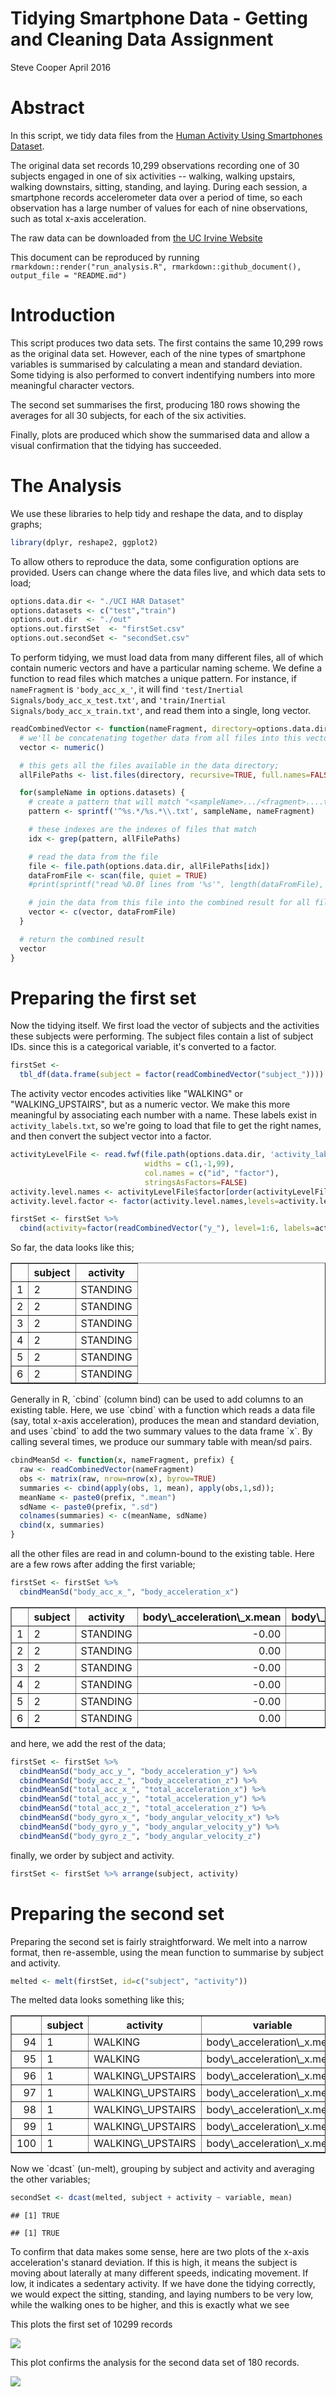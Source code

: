 Tidying Smartphone Data - Getting and Cleaning Data Assignment
================
Steve Cooper
April 2016

Abstract
========

In this script, we tidy data files from the [Human Activity Using Smartphones Dataset](http://archive.ics.uci.edu/ml/datasets/Human+Activity+Recognition+Using+Smartphones).

The original data set records 10,299 observations recording one of 30 subjects engaged in one of six activities -- walking, walking upstairs, walking downstairs, sitting, standing, and laying. During each session, a smartphone records accelerometer data over a period of time, so each observation has a large number of values for each of nine observations, such as total x-axis acceleration.

The raw data can be downloaded from [the UC Irvine Website](http://archive.ics.uci.edu/ml/machine-learning-databases/00240/)

This document can be reproduced by running `rmarkdown::render("run_analysis.R", rmarkdown::github_document(), output_file = "README.md")`

Introduction
============

This script produces two data sets. The first contains the same 10,299 rows as the original data set. However, each of the nine types of smartphone variables is summarised by calculating a mean and standard deviation. Some tidying is also performed to convert indentifying numbers into more meaningful character vectors.

The second set summarises the first, producing 180 rows showing the averages for all 30 subjects, for each of the six activities.

Finally, plots are produced which show the summarised data and allow a visual confirmation that the tidying has succeeded.

The Analysis
============

We use these libraries to help tidy and reshape the data, and to display graphs;

``` r
library(dplyr, reshape2, ggplot2)
```

To allow others to reproduce the data, some configuration options are provided. Users can change where the data files live, and which data sets to load;

``` r
options.data.dir <- "./UCI HAR Dataset"
options.datasets <- c("test","train")
options.out.dir  <- "./out"
options.out.firstSet  <- "firstSet.csv"
options.out.secondSet <- "secondSet.csv"
```

To perform tidying, we must load data from many different files, all of which contain numeric vectors and have a particular naming scheme. We define a function to read files which matches a unique pattern. For instance, if `nameFragment` is `'body_acc_x_'`, it will find `'test/Inertial Signals/body_acc_x_test.txt'`, and `'train/Inertial Signals/body_acc_x_train.txt'`, and read them into a single, long vector.

``` r
readCombinedVector <- function(nameFragment, directory=options.data.dir) {
  # we'll be concatenating together data from all files into this vector;
  vector <- numeric()

  # this gets all the files available in the data directory;
  allFilePaths <- list.files(directory, recursive=TRUE, full.names=FALSE)

  for(sampleName in options.datasets) {
    # create a pattern that will match "<sampleName>.../<fragment>....txt"
    pattern <- sprintf('^%s.*/%s.*\\.txt', sampleName, nameFragment)

    # these indexes are the indexes of files that match
    idx <- grep(pattern, allFilePaths)

    # read the data from the file
    file <- file.path(options.data.dir, allFilePaths[idx])
    dataFromFile <- scan(file, quiet = TRUE)
    #print(sprintf("read %0.0f lines from '%s'", length(dataFromFile), file))

    # join the data from this file into the combined result for all files
    vector <- c(vector, dataFromFile)
  }

  # return the combined result
  vector
}
```

Preparing the first set
=======================

Now the tidying itself. We first load the vector of subjects and the activities these subjects were performing. The subject files contain a list of subject IDs. since this is a categorical variable, it's converted to a factor.

``` r
firstSet <-
  tbl_df(data.frame(subject = factor(readCombinedVector("subject_"))))
```

The activity vector encodes activities like "WALKING" or "WALKING\_UPSTAIRS", but as a numeric vector. We make this more meaningful by associating each number with a name. These labels exist in `activity_labels.txt`, so we're going to load that file to get the right names, and then convert the subject vector into a factor.

``` r
activityLevelFile <- read.fwf(file.path(options.data.dir, 'activity_labels.txt'),
                              widths = c(1,-1,99),
                              col.names = c("id", "factor"),
                              stringsAsFactors=FALSE)
activity.level.names <- activityLevelFile$factor[order(activityLevelFile$id)]
activity.level.factor <- factor(activity.level.names,levels=activity.level.names)

firstSet <- firstSet %>%
  cbind(activity=factor(readCombinedVector("y_"), level=1:6, labels=activity.level.factor))
```

So far, the data looks like this;

<!-- html table generated in R 3.2.5 by xtable 1.8-2 package -->
<!-- Sat Apr 30 00:46:25 2016 -->
<table border="1">
<tr>
<th>
</th>
<th>
subject
</th>
<th>
activity
</th>
</tr>
<tr>
<td align="right">
1
</td>
<td>
2
</td>
<td>
STANDING
</td>
</tr>
<tr>
<td align="right">
2
</td>
<td>
2
</td>
<td>
STANDING
</td>
</tr>
<tr>
<td align="right">
3
</td>
<td>
2
</td>
<td>
STANDING
</td>
</tr>
<tr>
<td align="right">
4
</td>
<td>
2
</td>
<td>
STANDING
</td>
</tr>
<tr>
<td align="right">
5
</td>
<td>
2
</td>
<td>
STANDING
</td>
</tr>
<tr>
<td align="right">
6
</td>
<td>
2
</td>
<td>
STANDING
</td>
</tr>
</table>
Generally in R, `cbind` (column bind) can be used to add columns to an existing table. Here, we use `cbind` with a function which reads a data file (say, total x-axis acceleration), produces the mean and standard deviation, and uses `cbind` to add the two summary values to the data frame `x`. By calling several times, we produce our summary table with mean/sd pairs.

``` r
cbindMeanSd <- function(x, nameFragment, prefix) {
  raw <- readCombinedVector(nameFragment)
  obs <- matrix(raw, nrow=nrow(x), byrow=TRUE)
  summaries <- cbind(apply(obs, 1, mean), apply(obs,1,sd));
  meanName <- paste0(prefix, ".mean")
  sdName <- paste0(prefix, ".sd")
  colnames(summaries) <- c(meanName, sdName)
  cbind(x, summaries)
}
```

all the other files are read in and column-bound to the existing table. Here are a few rows after adding the first variable;

``` r
firstSet <- firstSet %>%
  cbindMeanSd("body_acc_x_", "body_acceleration_x")
```

<!-- html table generated in R 3.2.5 by xtable 1.8-2 package -->
<!-- Sat Apr 30 00:46:28 2016 -->
<table border="1">
<tr>
<th>
</th>
<th>
subject
</th>
<th>
activity
</th>
<th>
body\_acceleration\_x.mean
</th>
<th>
body\_acceleration\_x.sd
</th>
</tr>
<tr>
<td align="right">
1
</td>
<td>
2
</td>
<td>
STANDING
</td>
<td align="right">
-0.00
</td>
<td align="right">
0.02
</td>
</tr>
<tr>
<td align="right">
2
</td>
<td>
2
</td>
<td>
STANDING
</td>
<td align="right">
0.00
</td>
<td align="right">
0.01
</td>
</tr>
<tr>
<td align="right">
3
</td>
<td>
2
</td>
<td>
STANDING
</td>
<td align="right">
-0.00
</td>
<td align="right">
0.00
</td>
</tr>
<tr>
<td align="right">
4
</td>
<td>
2
</td>
<td>
STANDING
</td>
<td align="right">
-0.00
</td>
<td align="right">
0.00
</td>
</tr>
<tr>
<td align="right">
5
</td>
<td>
2
</td>
<td>
STANDING
</td>
<td align="right">
-0.00
</td>
<td align="right">
0.00
</td>
</tr>
<tr>
<td align="right">
6
</td>
<td>
2
</td>
<td>
STANDING
</td>
<td align="right">
0.00
</td>
<td align="right">
0.00
</td>
</tr>
</table>
and here, we add the rest of the data;

``` r
firstSet <- firstSet %>%
  cbindMeanSd("body_acc_y_", "body_acceleration_y") %>%
  cbindMeanSd("body_acc_z_", "body_acceleration_z") %>%
  cbindMeanSd("total_acc_x_", "total_acceleration_x") %>%
  cbindMeanSd("total_acc_y_", "total_acceleration_y") %>%
  cbindMeanSd("total_acc_z_", "total_acceleration_z") %>%
  cbindMeanSd("body_gyro_x_", "body_angular_velocity_x") %>%
  cbindMeanSd("body_gyro_y_", "body_angular_velocity_y") %>%
  cbindMeanSd("body_gyro_z_", "body_angular_velocity_z")
```

finally, we order by subject and activity.

``` r
firstSet <- firstSet %>% arrange(subject, activity)
```

Preparing the second set
========================

Preparing the second set is fairly straightforward. We melt into a narrow format, then re-assemble, using the mean function to summarise by subject and activity.

``` r
melted <- melt(firstSet, id=c("subject", "activity"))
```

The melted data looks something like this;

<!-- html table generated in R 3.2.5 by xtable 1.8-2 package -->
<!-- Sat Apr 30 00:46:47 2016 -->
<table border="1">
<tr>
<th>
</th>
<th>
subject
</th>
<th>
activity
</th>
<th>
variable
</th>
<th>
value
</th>
</tr>
<tr>
<td align="right">
94
</td>
<td>
1
</td>
<td>
WALKING
</td>
<td>
body\_acceleration\_x.mean
</td>
<td align="right">
-0.02
</td>
</tr>
<tr>
<td align="right">
95
</td>
<td>
1
</td>
<td>
WALKING
</td>
<td>
body\_acceleration\_x.mean
</td>
<td align="right">
-0.01
</td>
</tr>
<tr>
<td align="right">
96
</td>
<td>
1
</td>
<td>
WALKING\_UPSTAIRS
</td>
<td>
body\_acceleration\_x.mean
</td>
<td align="right">
-0.02
</td>
</tr>
<tr>
<td align="right">
97
</td>
<td>
1
</td>
<td>
WALKING\_UPSTAIRS
</td>
<td>
body\_acceleration\_x.mean
</td>
<td align="right">
0.00
</td>
</tr>
<tr>
<td align="right">
98
</td>
<td>
1
</td>
<td>
WALKING\_UPSTAIRS
</td>
<td>
body\_acceleration\_x.mean
</td>
<td align="right">
0.00
</td>
</tr>
<tr>
<td align="right">
99
</td>
<td>
1
</td>
<td>
WALKING\_UPSTAIRS
</td>
<td>
body\_acceleration\_x.mean
</td>
<td align="right">
0.00
</td>
</tr>
<tr>
<td align="right">
100
</td>
<td>
1
</td>
<td>
WALKING\_UPSTAIRS
</td>
<td>
body\_acceleration\_x.mean
</td>
<td align="right">
-0.01
</td>
</tr>
</table>
Now we `dcast` (un-melt), grouping by subject and activity and averaging the other variables;

``` r
secondSet <- dcast(melted, subject + activity ~ variable, mean)
```

    ## [1] TRUE

    ## [1] TRUE

To confirm that data makes some sense, here are two plots of the x-axis acceleration's stanard deviation. If this is high, it means the subject is moving about laterally at many different speeds, indicating movement. If low, it indicates a sedentary activity. If we have done the tidying correctly, we would expect the sitting, standing, and laying numbers to be very low, while the walking ones to be higher, and this is exactly what we see

This plots the first set of 10299 records

![](README_files/figure-markdown_github/firstplot-1.png)<!-- -->

This plot confirms the analysis for the second data set of 180 records.

![](README_files/figure-markdown_github/secondplot-1.png)<!-- -->
